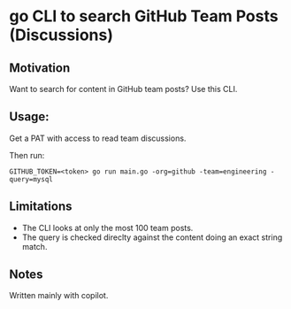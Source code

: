 # go CLI to search GitHub Team Posts (Discussions)

## Motivation

Want to search for content in GitHub team posts? Use this CLI.

## Usage:

Get a PAT with access to read team discussions.

Then run:

```
GITHUB_TOKEN=<token> go run main.go -org=github -team=engineering -query=mysql
```

## Limitations

* The CLI looks at only the most 100 team posts.
* The query is checked direclty against the content doing an exact string match.

## Notes

Written mainly with copilot.
